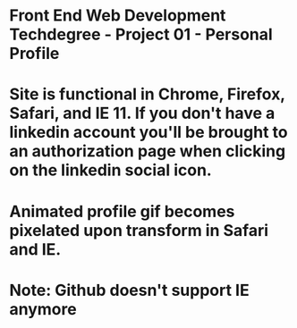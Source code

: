 # Front End Web Development Techdegree - Project 01 - Personal Profile

# Site is functional in Chrome, Firefox, Safari, and IE 11. If you don't have a linkedin account you'll be brought to an authorization page when clicking on the linkedin social icon.

# Animated profile gif becomes pixelated upon transform in Safari and IE.

# Note: Github doesn't support IE anymore

